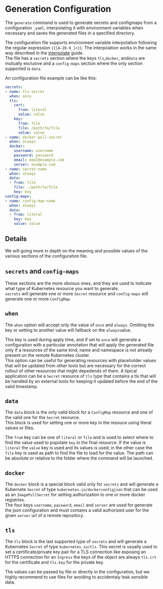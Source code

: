 # Generation Configuration

The `generate` command is used to generate secrets and configmaps from a configuration `.yaml`, interpolating it
with environment variables when necessary and saves the generated files in a specified directory.

The configuration file supports environment variable interpolation following the regular expression `{{[A-Z0-9_]+}}`.
The interpolation works in the same way described in the [interpolate](./50_interpolate.md) guide.  
The file has a `secrets` section where the keys `tls`,`docker`, and`data` are mutually exclusive and a
`config-maps` section where the only section supported is `data`.

An configuration file example can be like this:

```yaml
secrets:
- name: tls-secret
  when: once
  tls:
    cert:
      from: literal
      value: value
    key:
      from: file
      file: /path/to/file
      value: value
- name: docker-pull-secret
  when: always
  docker:
    username: username
    password: password
    email: emal@example.com
    server: example.com
- name: secret-name
  when: always
  data:
  - from: file
    file: ./path/to/file
    key: key
config-maps:
- name: config-map-name
  when: always
  data:
  - from: literal
    key: key
    value: value
```

## Details

We will going more in depth on the meaning and possible values of the various sections of the configuration file.

## `secrets` and `config-maps`

These sections are the more obvious ones, and they are used to indicate what type of Kubernetes resource you want to
generate.  
`secrets` will generate one or more `Secret` resource and `config-maps` will generate one or more `ConfigMap`.

## `when`

The `when` option will accept only the value of `once` and `always`. Omitting the key or setting to another value
will fallback on the `always`value.

This key is used during apply time, and if set to `once` will generate a configuration with a particular annotation
that will apply the generated file only if a resources of the same kind, name and namespace is not already present
on the remote Kubernetes cluster.  
This option can be useful for generating resources with placeholder values that will be updated from other tools but
are necessary for the correct rollout of other resources that might depedends of them. A tipical application
can be a `Secret` resource of `tls` type that contains a tls that will be handled by an external tools for keeping it
updated before the end of the valid timestamp.

## `data`

The `data` block is the only valid block for a `ConfigMap` resource and one of the valid one for the `Secret`
resource.  
This block is used for setting one or more key in the resouce using literal values or files.

The `from` key can be one of `literal` or `file` and is used to select where to find the value used to popolate `key`
in the final resource. If the value is `literal` the `value` key is used and its values is used; in the other case the
`file` key is used as path to find the file to load for the value. The path can be absolute or relative to the folder
where the command will be launched.

## `docker`

The `docker` block is a special block valid only for `secrets` and will generate a Kubernete `Secret` of type
`kubernetes.io/dockerconfigjson` that can be used as an `ImagePullSecret` for setting authorization to one or more
docker registries.  
The four keys `username`, `password`, `email` and `server` are used for generate the json configuration and must
contains a valid authorized user for the given `server` url of a remote repository.

## `tls`

The `tls` block is the last supported type of `secrets` and will generate a Kubernetes `Secret` of type
`kubernetes.io/tls`. This secret is usually used to set a certificate/private key pair for a TLS connection like
exposing an HTTPS connection for an `Ingress` the keys of the object are always `tls.crt` for the certificate and
`tls.key` for the private key.

The values can be passed by file or directly in the configuration, but we highly recommend to use files for avoiding
to accidentaly leak sensible data.
